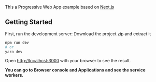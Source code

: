 This a Progressive Web App example based on [Next.js](https://nextjs.org/)

## Getting Started

First, run the development server:
Download the project zip and extract it 
```bash
npm run dev
# or
yarn dev
```
Open [http://localhost:3000](http://localhost:3000) with your browser to see the result.


**__You can go to Browser console and Applications and see the service workers.__**
